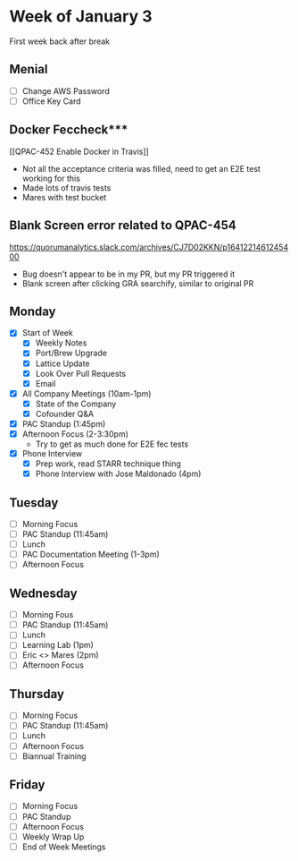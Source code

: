 # Week of January 3
First week back after break

## Menial
 - [ ] Change AWS Password
 - [ ] Office Key Card

## Docker Feccheck***
[[QPAC-452 Enable Docker in Travis]]
 - Not all the acceptance criteria was filled, need to get an E2E test working for this
 - Made lots of travis tests
 - Mares with test bucket

## Blank Screen error related to QPAC-454
https://quorumanalytics.slack.com/archives/CJ7D02KKN/p1641221461245400
 * Bug doesn't appear to be in my PR, but my PR triggered it
 * Blank screen after clicking GRA searchify, similar to original PR

## Monday
 - [x] Start of Week
	 - [x] Weekly Notes
	 - [x] Port/Brew Upgrade
	 - [x] Lattice Update
	 - [x] Look Over Pull Requests
	 - [x] Email
 - [x] All Company Meetings (10am-1pm)
	 - [x] State of the Company
	 - [x] Cofounder Q&A
 - [x] PAC Standup (1:45pm)
 - [x] Afternoon Focus (2-3:30pm)
	 - Try to get as much done for E2E fec tests
 - [x] Phone Interview
	 - [x] Prep work, read STARR technique thing
	 - [x] Phone Interview with Jose Maldonado (4pm)

## Tuesday
 - [ ] Morning Focus
 - [ ] PAC Standup (11:45am)
 - [ ] Lunch
 - [ ] PAC Documentation Meeting (1-3pm)
 - [ ] Afternoon Focus

## Wednesday
 - [ ] Morning Fous
 - [ ] PAC Standup (11:45am)
 - [ ] Lunch
 - [ ] Learning Lab (1pm)
 - [ ] Eric <> Mares (2pm)
 - [ ] Afternoon Focus

## Thursday
- [ ] Morning Focus
- [ ] PAC Standup (11:45am)
- [ ] Lunch
- [ ] Afternoon Focus
- [ ] Biannual Training

## Friday
 - [ ] Morning Focus
 - [ ] PAC Standup
 - [ ] Afternoon Focus
 - [ ] Weekly Wrap Up
 - [ ] End of Week Meetings